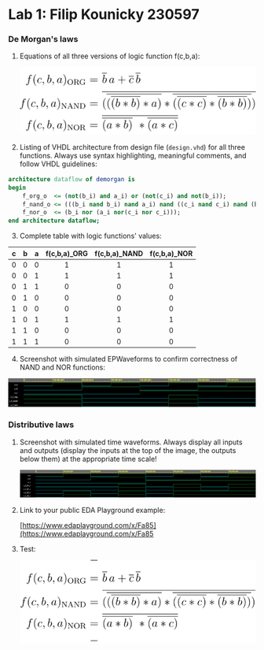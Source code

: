 # Lab 1: Filip Kounicky 230597


### De Morgan's laws

1. Equations of all three versions of logic function f(c,b,a):

   ![Logic functions](images/equations01.png)

2. Listing of VHDL architecture from design file (`design.vhd`) for all three functions. Always use syntax highlighting, meaningful comments, and follow VHDL guidelines:

```vhdl
architecture dataflow of demorgan is
begin
    f_org_o  <= (not(b_i) and a_i) or (not(c_i) and not(b_i));
    f_nand_o <= (((b_i nand b_i) nand a_i) nand ((c_i nand c_i) nand (b_i nand b_i)))
    f_nor_o  <= (b_i nor (a_i nor(c_i nor c_i)));
end architecture dataflow;
```

3. Complete table with logic functions' values:

| **c** | **b** |**a** | **f(c,b,a)_ORG** | **f(c,b,a)_NAND** | **f(c,b,a)_NOR** |
| :-: | :-: | :-: | :-: | :-: | :-: |
| 0 | 0 | 0 | 1 | 1 | 1 |
| 0 | 0 | 1 | 1 | 1 | 1 |
| 0 | 1 | 1 | 0 | 0 | 0 |
| 0 | 1 | 0 | 0 | 0 | 0 |
| 1 | 0 | 0 | 0 | 0 | 0 |
| 1 | 0 | 1 | 1 | 1 | 1 |
| 1 | 1 | 0 | 0 | 0 | 0 |
| 1 | 1 | 1 | 0 | 0 | 0 |

4. Screenshot with simulated EPWaveforms to confirm correctness of NAND and NOR functions:

![EPWaves of De Morgan's Laws](images/EPWaves01.png)

### Distributive laws

1. Screenshot with simulated time waveforms. Always display all inputs and outputs (display the inputs at the top of the image, the outputs below them) at the appropriate time scale!

   ![EPWaves of Distributive Laws](images/EPWaves02.png)

2. Link to your public EDA Playground example:

   [https://www.edaplayground.com/x/Fa85](https://www.edaplayground.com/x/Fa85





3. Test:

   ![A](images/DeMorgansLaws01.svg "Test test TEST")